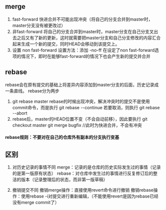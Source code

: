 ## merge
1. fast-forward
快进合并不可能出现冲突（将自己的分支合并到master时，master分支没有被更改过）
2. 非fast-forward
将自己的分支合并到master时，master分支在自己分支叉出去之后又有了新的更新，这时就需要把master分支和自己分支修改的内容汇合起来生成一个新的提交，同时HEAD会移动到该提交上。
3. 设置 non fast-forward
设置方法：添加 -no-ff
在设定了non fast-forward选项的情况下，即时在能够fast-forward的情况下也会产生新的提交并合并
## rebase
rebase会在原有提交的基础上将差异内容添加到master分支的后面，历史记录成一条直线。
rebase分为两步
1. git rebase master
rebase的时候出现冲突，解决冲突时的提交不是使用commit命令，而是执行 git rebase --continue
若要取消，则执行 git rebase --abort
2. rebase后，master的HEAD位置不变（不会自动前移），因此要执行
git checkout master
git merge bugfix //此时为快进合并，不会有冲突

#### rebase规则：不要对在自己的仓库外有副本的分支执行变基

## 区别
1. 对历史记录的事情不同
merge：记录的是仓库的历史实际发生过的事情（记录的是第一版原有状态）
rebase：对仓库中发生过的事情进行反复修订后的整洁的版本（记录整理后的状态，而非第一版草稿）

2. 撤销提交不同
撤销merge操作：直接使用revert命令进行撤销
撤销rebase操作：使用rebase -i对提交进行重新编辑，（不能使用revert是因为rebase已经没有merge commit了）
